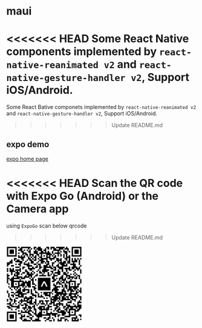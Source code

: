 # maui
<<<<<<< HEAD
Some React Native components implemented by `react-native-reanimated v2` and `react-native-gesture-handler v2`, Support iOS/Android.
=======
Some React Bative componets implemented by `react-native-reanimated v2` and `react-native-gesture-handler v2`, Support iOS/Android.
>>>>>>> Update README.md

## expo demo
[expo home page](https://expo.dev/@mah22/maui?serviceType=classic&distribution=expo-go)

<<<<<<< HEAD
Scan the QR code with Expo Go (Android) or the Camera app
=======
using `ExpoGo` scan below qrcode
>>>>>>> Update README.md

<img src="https://github.com/maaaahoo/maui/blob/main/screenShoot/qrcode.png" width="200" />
